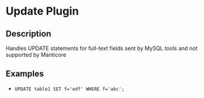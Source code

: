 # Update Plugin

## Description
Handles UPDATE statements for full-text fields sent by MySQL tools and not supported by Manticore

## Examples
- `UPDATE table1 SET f='edf' WHERE f='abc';`
